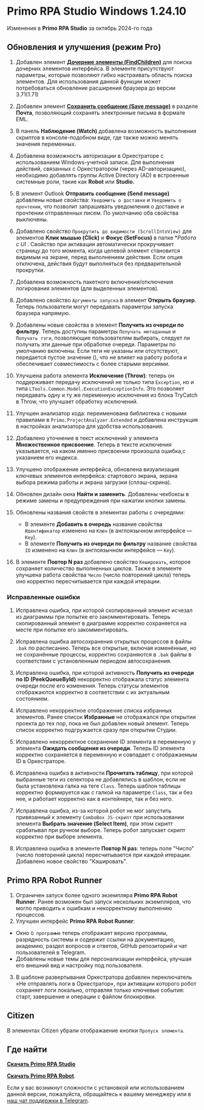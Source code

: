 #  Primo RPA Studio Windows  1.24.10

Изменения в **Primo RPA Studio** за октябрь 2024-го года

## Обновления и улучшения (режим Pro)

1. Добавлен элемент [**Дочерние элементы (FindChildren)**](https://docs.primo-rpa.ru/primo-rpa/g_elements/el_basic/els_uiinteraction/el_find_children) для поиска дочерних элементов интерфейса. 
В элементе присутствуют параметры, которые позволяют гибко настраивать область поиска элементов. Для использования данной функции может потребоваться обновление расширения браузера до версии 3.71(1.71)

1. Добавлен элемент [**Сохранить сообщение (Save message)**](https://docs.primo-rpa.ru/primo-rpa/g_elements/el_basic/els_mail/el_savemsg) в разделе **Почта**, позволяющий сохранять электронные письма в формате EML.
1. В панель **Наблюдение (Watch)** добавлена возможность выполнения скриптов в консоле-подобном виде, где также можно менять значения переменных.

1. Добавлена возможность авторизации в Оркестраторе с использованием Windows-учетной записи. Для выполнения действий, связанных с Оркестратором (через AD-авторизацию), необходимо добавлять группы Active Directory (AD) в встроенные системные роли, такие как **Robot** или **Studio**.

1. В элемент Outlook **Отправить сообщение (Send message)** добавлены новые свойства: `Уведомить о доставке` и `Уведомить о прочтении`, что позволит запрашивать уведомления о доставке и прочтении отправленных писем. По умолчанию оба свойства выключены.

1. Добавлено свойство `Прокрутить до видимости (ScrollIntoView)` для элементов **Клик мышью (Click)** и **Фокус (SetFocus)** в папке **Работа с UI* . Cвойство при активации автоматически прокручивает страницу до того момента, когда целевой элемент становится видимым на экране, перед выполнением действия. Если опция отключена, действия будут выполняться без предварительной прокрутки.

1. Добавлена возможность пакетного включения/отключения логирования элементов (для выделенных элементов).  

1. Добавлено свойство `Аргументы запуска` в элемент **Открыть браузер**. Теперь пользователи могут передавать параметры запуска браузера напрямую.

1. Добавлены новые свойства в элемент **Получить из очереди по фильтру**.
Теперь доступны параметры `Получать метаданные` и `Получать тэги`, позволяющие пользователям выбирать, следует ли получать эти данные при обработке очереди. Параметры по умолчанию включены. Если теги не указаны или отсутствуют, передается пустое значение (), что не влияет на работу робота и обеспечивает совместимость с более старыми версиями.

1. Улучшена работа элемента **Исключение (Throw)**: теперь он поддерживает передачу исключений не только типа `Exception`, но и типа `LTools.Common.Model.ExecutionExceptionInfo`. Это позволяет передавать одну и ту же переменную исключения из блока TryCatch в Throw, что улучшает обработку исключений.

1. Улучшен анализатор кода: переименована библиотека с новыми правилами в `Primo.ProjectAnalyzer.Extended` и добавлена инструкция в настройках анализатора для удобства использования.

1. Добавлено уточнение в текст исключений у элемента **Множественное присвоение**. Теперь в тексте исключения указывается, на каком именно присвоении произошла ошибка,с указанием его индекса.

1. Улучшено отображение интерфейса, обновлена визуализация ключевых элементов интерфейса: стартового экрана, экрана выбора режима работы и экрана загрузки (сплэш-скрина).

1. Обновлен дизайн окна **Найти и заменить**. Добавлены чекбоксы в режиме замены и предупреждения при нажатии кнопки замены.

1. Обновлены названия свойств в элементах работы с  очередями:
   - В элементе **Добавить в очередь** название свойства `Идентификатор` изменено на `Ключ` (в англоязычном интерфейсе — `Key`).
   - В элементе **Получить из очереди по фильтру** название свойства `ID` изменено на `Ключ` (в англоязычном интерфейсе — `Key`).

1. В элементе **Повтор N раз** добавлено свойство `Кешировать`, которое сохраняет количество выполненных циклов. Также в элементе улучшена работа свойства `Число` (число повторений цикла) теперь оно корректно пересчитывается при каждой итерации.


### Исправленные ошибки


1. Исправлена ошибка, при которой скопированный элемент исчезал из диаграммы при попытке его закомментировать. Теперь скопированный элемент в диаграмме корректно сохраняется на месте при попытке его закомментировать.

1. Исправлена ошибка автосохранения открытых процессов в файлы `.bak` по расписанию. Теперь все открытые, включая изменённые, но не сохранённые процессы, корректно сохраняются в `.bak` файлы в соответствии с установленным периодом автосохранения.

1. Исправлена ошибка, при которой активность **Получить из очереди по ID (PeekQueueById)** некорректно отображала статус элемента очереди после его изменения. Теперь статусы элементов отображаются корректно в соответствии с их актуальным состоянием.

1. Исправлено некорректное отображение списка избранных элементов.
Ранее список **Избранные** не отображался при открытии проекта до тех пор, пока не был добавлен новый элемент. Теперь список корректно подгружается сразу при открытии Студии.

1. Исправлено некорректное сохранение ID элемента в переменную у элемента **Ожидать сообщения из очереди**.
Теперь ID элемента корректно сохраняется в переменную и совпадает с отображаемым ID в Оркестраторе.

1. Исправлена ошибка в активности **Прочитать таблицу**, при которой выбранные теги из селектора не добавлялись в шаблон, если не была установлена галка на теге `Class`. Теперь шаблон таблицы корректно формируется как с галкой на параметре `Class`, так и без нее, и работает корректно как в контейнере, так и без него.

1. Исправлена ошибка, из-за которой робот не мог запустить привязанный к элементу `ComboBox JS-скрипт` при использовании элемента **Выбрать значение (Select Item)**, при этом скрипт срабатывал при ручном выборе. 
Теперь робот запускает скрипт корректно при выборе элемента.

1. Исправлена ошибка в элементе **Повтор N раз**: теперь поле "Число" (число повторений цикла) пересчитывается при каждой итерации. Добавлено новое свойство "Кэшировать".

## Primo RPA Robot Runner

1. Ограничен запуск более одного экземпляра **Primo RPA Robot Runner**. Ранее возможен был запуск нескольких экземпляров, что могло приводить к ошибкам и некорректному выполнению процессов. 
2. Улучшен интерфейс **Primo RPA Robot Runner**:
  - Окно `О программе` теперь отображает версию программы, разрядность системы и содержит ссылки на документацию, академию, раздел вопросов и ответов, GitHub репозиторий и чат пользователей в Telegram.
  - Добавлены новые темы для персонализации интерфейса, улучшая его внешний вид и настройку под пользователя.
3. В шаблоне развертывания Оркестратора добавлен переключатель «Не отправлять логи в Оркестратор», при активации которого робот сохраняет логи локально, отправляя только ключевые события: старт, завершение и операции с файлом блокировки.

## Citizen 

В элементах Citizen убрали отображаение кнопки `Пропуск элемента`.


## Где найти

[**Скачать Primo RPA Studio**](https://disk.primo-rpa.ru/index.php/s/t9BHBjR6PP06Yax?path=%2FRelease%2FStudio)

[**Скачать Primo RPA Robot**](https://disk.primo-rpa.ru/index.php/s/t9BHBjR6PP06Yax?path=%2FRelease%2FRobot). 


Если у вас возникнут сложности с установкой или использованием данной версии, пожалуйста, обращайтесь к вашему менеджеру или в [наш чат поддержки в Telegram](https://t.me/primo_RPA_chat).





